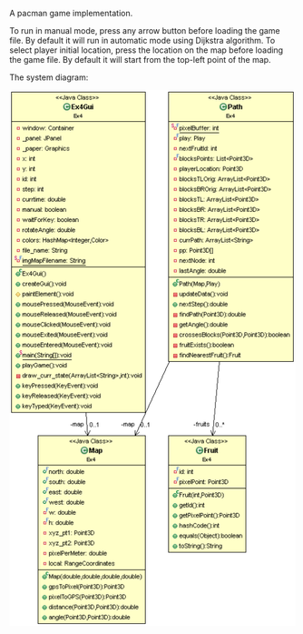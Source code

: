 A pacman game implementation.

To run in manual mode, press any arrow button before loading the game file. By default it will run in automatic mode using Dijkstra algorithm.
To select player initial location, press the location on the map before loading the game file. By default it will start from the top-left point of the map.

The system diagram:

![My image](classDiagram.gif)
